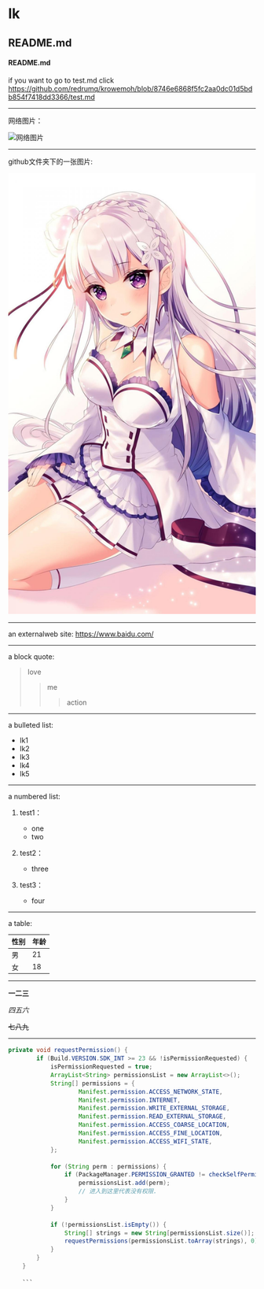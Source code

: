 # lk

## README.md
####  README.md


if you want to go to test.md
click https://github.com/redrumq/krowemoh/blob/8746e6868f5fc2aa0dc01d5bdb854f7418dd3366/test.md

---


网络图片：

![网络图片](https://gimg2.baidu.com/image_search/src=http%3A%2F%2Fimg.mp.itc.cn%2Fupload%2F20161203%2F29ec1d0a132b45f3a8dd3bb89a50a5c4_th.jpg&refer=http%3A%2F%2Fimg.mp.itc.cn&app=2002&size=f9999,10000&q=a80&n=0&g=0n&fmt=jpeg?sec=1622289203&t=72925ef71d31a5717f4bba731a901d72)



---


github文件夹下的一张图片:

![avatar](https://github.com/lk80231314/lk/blob/1bfa19c5a8d213115a4f58f288196526710ddb09/QQ%E5%9B%BE%E7%89%8720210429195111.jpg)


---


an externalweb site:
<https://www.baidu.com/>



---




a block quote:
>love
>>me
>>>action
---



 a bulleted list:
+ lk1
+ lk2
+ lk3
+ lk4
+ lk5

---



a numbered list:


1. test1：
    - one
    - two
    
2. test2：
    - three

    
3. test3：
    - four
    
    
 ---
    
 


a table:

| 性别   | 年龄  |
|  ----  | ----  |
| 男  | 21 |
| 女  | 18 |



---


**一二三**

*四五六*

~~七八九~~



---

```java
private void requestPermission() {
        if (Build.VERSION.SDK_INT >= 23 && !isPermissionRequested) {
            isPermissionRequested = true;
            ArrayList<String> permissionsList = new ArrayList<>();
            String[] permissions = {
                    Manifest.permission.ACCESS_NETWORK_STATE,
                    Manifest.permission.INTERNET,
                    Manifest.permission.WRITE_EXTERNAL_STORAGE,
                    Manifest.permission.READ_EXTERNAL_STORAGE,
                    Manifest.permission.ACCESS_COARSE_LOCATION,
                    Manifest.permission.ACCESS_FINE_LOCATION,
                    Manifest.permission.ACCESS_WIFI_STATE,
            };

            for (String perm : permissions) {
                if (PackageManager.PERMISSION_GRANTED != checkSelfPermission(perm)) {
                    permissionsList.add(perm);
                    // 进入到这里代表没有权限.
                }
            }

            if (!permissionsList.isEmpty()) {
                String[] strings = new String[permissionsList.size()];
                requestPermissions(permissionsList.toArray(strings), 0);
            }
        }
    }
    
    ```
